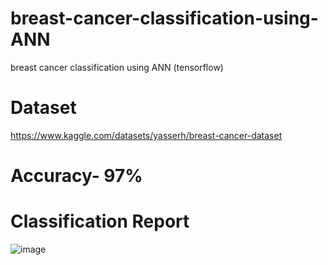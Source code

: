 # breast-cancer-classification-using-ANN
breast cancer classification using ANN (tensorflow)

# Dataset
https://www.kaggle.com/datasets/yasserh/breast-cancer-dataset

# Accuracy- 97%

# Classification Report

![image](https://user-images.githubusercontent.com/83595196/204139743-58fa6860-b7d5-4bcc-bd39-917f9a0319d5.png)

